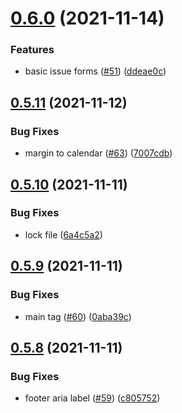 # [0.6.0](https://github.com/EddieHubCommunity/EventCalendar/compare/v0.5.11...v0.6.0) (2021-11-14)


### Features

* basic issue forms ([#51](https://github.com/EddieHubCommunity/EventCalendar/issues/51)) ([ddeae0c](https://github.com/EddieHubCommunity/EventCalendar/commit/ddeae0c65f5234fa6a8e56b71378c671d399f6f9))



## [0.5.11](https://github.com/EddieHubCommunity/EventCalendar/compare/v0.5.10...v0.5.11) (2021-11-12)


### Bug Fixes

* margin to calendar ([#63](https://github.com/EddieHubCommunity/EventCalendar/issues/63)) ([7007cdb](https://github.com/EddieHubCommunity/EventCalendar/commit/7007cdba8eba2ecc798f45bfdf6a9fbabf6eaf51))



## [0.5.10](https://github.com/EddieHubCommunity/EventCalendar/compare/v0.5.9...v0.5.10) (2021-11-11)


### Bug Fixes

* lock file ([6a4c5a2](https://github.com/EddieHubCommunity/EventCalendar/commit/6a4c5a202106550c1582b1099ff825593bffcb68))



## [0.5.9](https://github.com/EddieHubCommunity/EventCalendar/compare/v0.5.8...v0.5.9) (2021-11-11)


### Bug Fixes

* main tag ([#60](https://github.com/EddieHubCommunity/EventCalendar/issues/60)) ([0aba39c](https://github.com/EddieHubCommunity/EventCalendar/commit/0aba39c1d15334a76ca717d6887b2ab244026a16))



## [0.5.8](https://github.com/EddieHubCommunity/EventCalendar/compare/v0.5.7...v0.5.8) (2021-11-11)


### Bug Fixes

* footer aria label ([#59](https://github.com/EddieHubCommunity/EventCalendar/issues/59)) ([c805752](https://github.com/EddieHubCommunity/EventCalendar/commit/c805752e032e921bacea10c17d7cb1e2ea596ae7))



